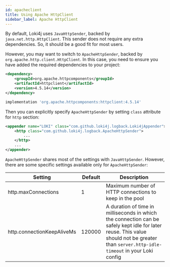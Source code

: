 ```yaml
---
id: apacheclient
title: Using Apache HttpClient
sidebar_label: Apache HttpClient
---
```


By default, Loki4j uses `JavaHttpSender`, backed by `java.net.http.HttpClient`.
This sender does not require any extra dependencies.
So, it should be a good fit for most users.

However, you may want to switch to `ApacheHttpSender`, backed by `org.apache.http.client.HttpClient`.
In this case, you need to ensure you have added the required dependencies to your project:

<!--DOCUSAURUS_CODE_TABS-->
<!--Maven-->

```xml
<dependency>
    <groupId>org.apache.httpcomponents</groupId>
    <artifactId>httpclient</artifactId>
    <version>4.5.14</version>
</dependency>
```

<!--Gradle-->

```groovy
implementation 'org.apache.httpcomponents:httpclient:4.5.14'
```
<!--END_DOCUSAURUS_CODE_TABS-->

Then you can explicitly specify `ApacheHttpSender` by setting `class` attribute for `http` section:

```xml
<appender name="LOKI" class="com.github.loki4j.logback.Loki4jAppender">
    <http class="com.github.loki4j.logback.ApacheHttpSender">
        ...
    </http>
    ...
</appender>
```

`ApacheHttpSender` shares most of the settings with `JavaHttpSender`.
However, there are some specific settings available only for `ApacheHttpSender`:

Setting|Default|Description
-------|-------|-----------
http.maxConnections|1|Maximum number of HTTP connections to keep in the pool
http.connectionKeepAliveMs|120000|A duration of time in milliseconds in which the connection can be safely kept idle for later reuse. This value should not be greater than `server.http-idle-timeout` in your Loki config
